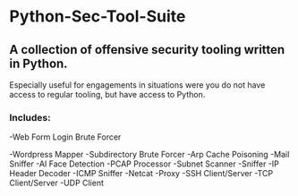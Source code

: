 # Python-Sec-Tool-Suite

## A collection of offensive security tooling written in Python.

Especially useful for engagements in situations were you do not have access to regular tooling, but have access to Python.

### Includes:
-Web Form Login Brute Forcer

-Wordpress Mapper
-Subdirectory Brute Forcer
-Arp Cache Poisoning
-Mail Sniffer
-AI Face Detection
-PCAP Processor
-Subnet Scanner
-Sniffer
-IP Header Decoder
-ICMP Sniffer
-Netcat
-Proxy
-SSH Client/Server
-TCP Client/Server
-UDP Client
